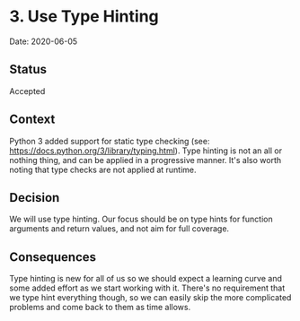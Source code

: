 # 3. Use Type Hinting

Date: 2020-06-05

## Status

Accepted

## Context

Python 3 added support for static type checking (see: https://docs.python.org/3/library/typing.html). Type hinting is not an all or nothing thing, and can be applied in a progressive manner. It's also worth noting that type checks are not applied at runtime.

## Decision

We will use type hinting. Our focus should be on type hints for function arguments and return values, and not aim for full coverage.

## Consequences

Type hinting is new for all of us so we should expect a learning curve and some added effort as we start working with it. There's no requirement that we type hint everything though, so we can easily skip the more complicated problems and come back to them as time allows.
